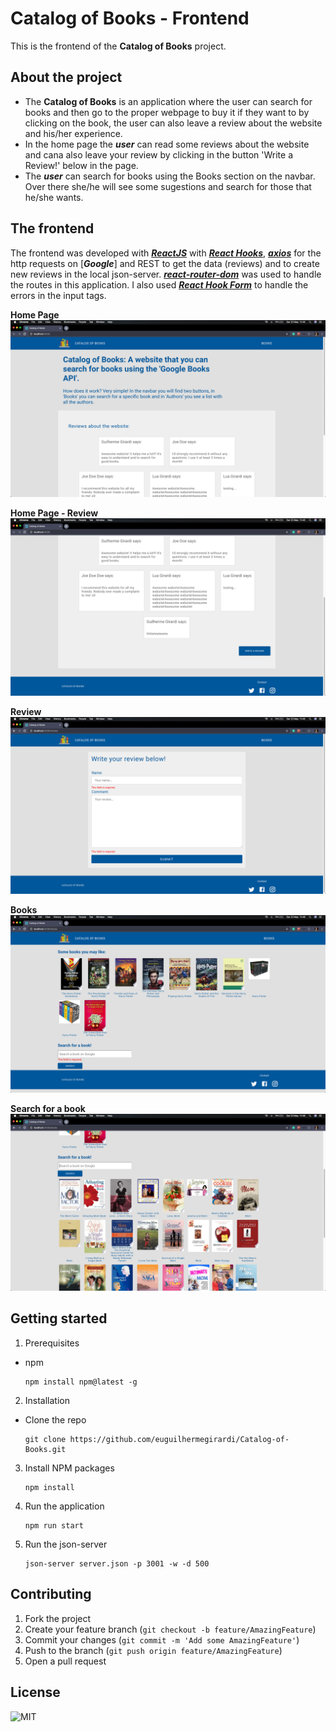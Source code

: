 # Catalog of Books - Frontend

This is the frontend of the **Catalog of Books** project.

## About the project

- The **Catalog of Books** is an application where the user can search for books and then go to the proper webpage to buy it if they want to by clicking on the book, the user can also leave a review about the website and his/her experience.
- In the home page the **_user_** can read some reviews about the website and cana also leave your review by clicking in the button 'Write a Review!' below in the page.
- The **_user_** can search for books using the Books section on the navbar. Over there she/he will see some sugestions and search for those that he/she wants.


## The frontend

The frontend was developed with [**_ReactJS_**](https://reactjs.org/) with [**_React Hooks_**](https://reactjs.org/docs/hooks-intro.html), [**_axios_**](https://www.npmjs.com/package/axios) for the http requests on [**_Google_**] and REST to get the data (reviews) and to create new reviews in the local json-server.
[**_react-router-dom_**](https://www.npmjs.com/package/react-router-dom) was used to handle the routes in this application.
I also used [**_React Hook Form_**](https://react-hook-form.com/) to handle the errors in the input tags.

**Home Page**
![home-page](img/home-page.png)

**Home Page - Review**
![write-a-review](img/write-a-review.png)

**Review**
![new-review](img/new-review.png)

**Books**
![books](img/books.png)

**Search for a book**
![new-book](img/new-book.png)

## Getting started

1.  Prerequisites

- npm

      npm install npm@latest -g

2. Installation

- Clone the repo

      git clone https://github.com/euguilhermegirardi/Catalog-of-Books.git

3. Install NPM packages

       npm install

4. Run the application

       npm run start
       
5. Run the json-server

       json-server server.json -p 3001 -w -d 500

## Contributing

1.  Fork the project
2.  Create your feature branch (`git checkout -b feature/AmazingFeature`)
3.  Commit your changes (`git commit -m 'Add some AmazingFeature'`)
4.  Push to the branch (`git push origin feature/AmazingFeature`)
5.  Open a pull request

## License

![MIT](https://img.shields.io/badge/License-MIT-blue.svg)
